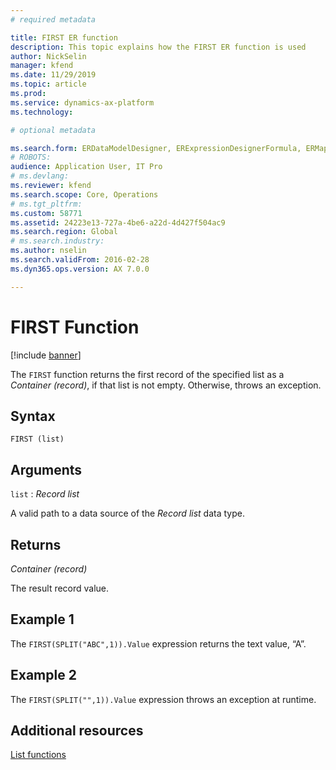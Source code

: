 ```yaml
---
# required metadata

title: FIRST ER function
description: This topic explains how the FIRST ER function is used
author: NickSelin
manager: kfend
ms.date: 11/29/2019
ms.topic: article
ms.prod: 
ms.service: dynamics-ax-platform
ms.technology: 

# optional metadata

ms.search.form: ERDataModelDesigner, ERExpressionDesignerFormula, ERMappedFormatDesigner, ERModelMappingDesigner
# ROBOTS: 
audience: Application User, IT Pro
# ms.devlang: 
ms.reviewer: kfend
ms.search.scope: Core, Operations
# ms.tgt_pltfrm: 
ms.custom: 58771
ms.assetid: 24223e13-727a-4be6-a22d-4d427f504ac9
ms.search.region: Global
# ms.search.industry: 
ms.author: nselin
ms.search.validFrom: 2016-02-28
ms.dyn365.ops.version: AX 7.0.0

---
```


# <a name="FIRST">FIRST Function</a>

[!include [banner](../includes/banner.md)]

The `FIRST` function returns the first record of the specified list as a *Container (record)*, if that list is not empty. Otherwise, throws an exception.

## Syntax

```
FIRST (list)
```

## Arguments

`list` : *Record list*

A valid path to a data source of the *Record list* data type.

## Returns

*Container (record)*

The result record value.

## Example 1

The `FIRST(SPLIT("ABC",1)).Value` expression returns the text value, “A”.

## Example 2

The `FIRST(SPLIT("",1)).Value` expression throws an exception at runtime.

## Additional resources

[List functions](er-functions-category-list.md)
